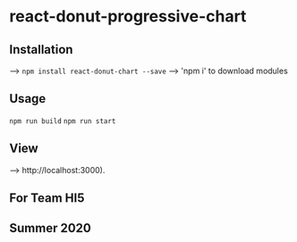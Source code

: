 # react-donut-progressive-chart

## Installation

--> `npm install react-donut-chart --save`
--> 'npm i' to download modules 

## Usage

`npm run build`
`npm run start`

## View 
--> http://localhost:3000).

## For Team HI5 
## Summer 2020 

